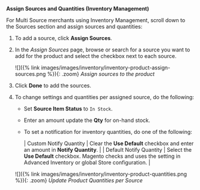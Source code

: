 
**Assign Sources and Quantities (Inventory Management)**

For Multi Source merchants using Inventory Management, scroll down to the Sources section and assign sources and quantities:

1. To add a source, click **Assign Sources**.

1. In the _Assign Sources_ page, browse or search for a source you want to add for the product and select the checkbox next to each source.

    ![]({% link images/images/inventory/inventory-product-assign-sources.png %}){: .zoom}
    _Assign sources to the product_

1. Click **Done** to add the sources.

1. To change settings and quantities per assigned source, do the following:

    - Set **Source Item Status** to `In Stock`.

    - Enter an amount update the **Qty** for on-hand stock.

    - To set a notification for inventory quantities, do one of the following:

      | Custom Notify Quantity | Clear the **Use Default** checkbox and enter an amount in **Notify Quantity**. |
      | Default Notify Quantity | Select the **Use Default** checkbox. Magento checks and uses the setting in Advanced Inventory or global Store configuration. |

    ![]({% link images/images/inventory/inventory-product-quantities.png %}){: .zoom}
    _Update Product Quantities per Source_

